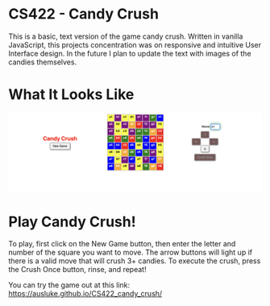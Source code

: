 # CS422 - Candy Crush
This is a basic, text version of the game candy crush. Written in vanilla JavaScript, this projects concentration was on responsive and intuitive User Interface design. In the future I plan to update the text with images of the candies themselves.

# What It Looks Like
![Image](https://github.com/AusLuke/CS422_candy_crush/blob/main/graphics/candy_crush_LA.png "gameplay")

# Play Candy Crush!
To play, first click on the New Game button, then enter the letter and number of the square you want to move. The arrow buttons will light up if there is a valid move that will crush 3+ candies. To execute the crush, press the Crush Once button, rinse, and repeat!

You can try the game out at this link: https://ausluke.github.io/CS422_candy_crush/
